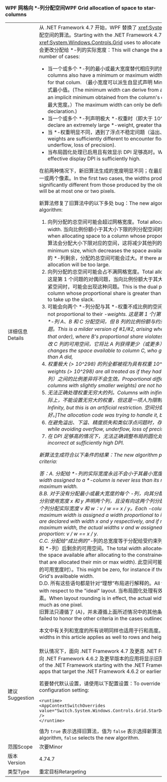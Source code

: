 ### <a name="wpf-grid-allocation-of-space-to-star-columns"></a><span data-ttu-id="3bc36-101">WPF 网格向 \*-列分配空间</span><span class="sxs-lookup"><span data-stu-id="3bc36-101">WPF Grid allocation of space to star-columns</span></span>

|   |   |
|---|---|
|<span data-ttu-id="3bc36-102">详细信息</span><span class="sxs-lookup"><span data-stu-id="3bc36-102">Details</span></span>|<span data-ttu-id="3bc36-103">从 .NET Framework 4.7 开始，WPF 替换了 <xref:System.Windows.Controls.Grid> 用于向 \*-列分配空间的算法。</span><span class="sxs-lookup"><span data-stu-id="3bc36-103">Starting with the .NET Framework 4.7, WPF replaces the algorithm that <xref:System.Windows.Controls.Grid> uses to allocate space to \*-columns.</span></span> <span data-ttu-id="3bc36-104">这在以下许多情况下会更改分配给 \*-列的实际宽度：</span><span class="sxs-lookup"><span data-stu-id="3bc36-104">This will change the actual width assigned to \*-columns in a number of cases:</span></span><ul><li><span data-ttu-id="3bc36-105">当一个或多个 \*-列的最小或最大宽度替代相应列的按比例分配空间时。</span><span class="sxs-lookup"><span data-stu-id="3bc36-105">When one or more \*-columns also have a minimum or maximum width that overrides the proportional allocation for that colum.</span></span> <span data-ttu-id="3bc36-106">（最小宽度可以派生自显式声明 MinWidth，也可以派生自从列内容中获取的隐式最小值。</span><span class="sxs-lookup"><span data-stu-id="3bc36-106">(The minimum width can derive from an explicit MinWidth declaration, or from an implicit minimum obtained from the column's content.</span></span> <span data-ttu-id="3bc36-107">只能通过 MaxWidth 声明显式定义最大宽度。）</span><span class="sxs-lookup"><span data-stu-id="3bc36-107">The maximum width can only be defined explicitly, from a MaxWidth declaration.)</span></span></li><li><span data-ttu-id="3bc36-108">当一个或多个 *-列声明极大 *-权重时（即大于 10^298）。</span><span class="sxs-lookup"><span data-stu-id="3bc36-108">When one or more *-columns declare an extremely large *-weight, greater than 10^298.</span></span></li><li><span data-ttu-id="3bc36-109">当 \*-权重明显不同，遇到了浮点不稳定问题（溢出、下溢、精度损失）时。</span><span class="sxs-lookup"><span data-stu-id="3bc36-109">When the \*-weights are sufficiently different to encounter floating-point instability (overflow, underflow, loss of precision).</span></span></li><li><span data-ttu-id="3bc36-110">当布局圆化处理已启用且有效显示 DPI 足够高时。</span><span class="sxs-lookup"><span data-stu-id="3bc36-110">When layout rounding is enabled, and the effective display DPI is sufficiently high.</span></span></li></ul><span data-ttu-id="3bc36-111">在前两种情况下，新旧算法生成的宽度明显不同；在最后一种情况下，新旧算法生成的宽度最多相差一或两个像素。</span><span class="sxs-lookup"><span data-stu-id="3bc36-111">In the first two cases, the widths produced by the new algorithm can be significantly different from those produced by the old algorithm; in the last case, the difference will be at most one or two pixels.</span></span><p/><span data-ttu-id="3bc36-112">新算法修复了旧算法中的以下多处 bug：</span><span class="sxs-lookup"><span data-stu-id="3bc36-112">The new algorithm fixes several bugs present in the old algorithm:</span></span><ol><li><span data-ttu-id="3bc36-113">向列分配的总空间可能会超过网格宽度。</span><span class="sxs-lookup"><span data-stu-id="3bc36-113">Total allocation to columns can exceed the Grid's width.</span></span> <span data-ttu-id="3bc36-114">当向比例份额小于其大小下限的列分配空间时，可能会出现这种问题。</span><span class="sxs-lookup"><span data-stu-id="3bc36-114">This can occur when allocating space to a column whose proportional share is less than its minimum size.</span></span> <span data-ttu-id="3bc36-115">算法会分配大小下限对应的空间，这将减少其他列的可用空间。</span><span class="sxs-lookup"><span data-stu-id="3bc36-115">The algorithm allocates the minimum size, which decreases the space available to other columns.</span></span> <span data-ttu-id="3bc36-116">如果没有可分配空间的 \*-列剩余，分配的总空间可能会过大。</span><span class="sxs-lookup"><span data-stu-id="3bc36-116">If there are no \*-columns left to allocate, the total allocation will be too large.</span></span></li><li><span data-ttu-id="3bc36-117">向列分配的总空间可能会占不满网格宽度。</span><span class="sxs-lookup"><span data-stu-id="3bc36-117">Total allocation can fall short of the Grid's width.</span></span> <span data-ttu-id="3bc36-118">这是第 1 个问题的对偶问题，当向比例份额大于其大小上限的列分配空间，没有剩余的 \*-列来收紧空间时，可能会出现这种问题。</span><span class="sxs-lookup"><span data-stu-id="3bc36-118">This is the dual problem to #1, arising when allocating to a column whose proportional share is greater than its maximum size, with no \*-columns left to take up the slack.</span></span></li><li><span data-ttu-id="3bc36-119">可能会向两个 *-列分配与其 *-权重不成比例的空间。</span><span class="sxs-lookup"><span data-stu-id="3bc36-119">Two *-columns can receive allocations not proportional to their *-weights.</span></span> <span data-ttu-id="3bc36-120">这是第 1 个/第 2 个问题造成的较为温和的影响，当依序向 \*-列 A、B 和 C 分配空间，但 B 列的比例份额与约束下限（或上限）冲突时，可能会出现这种问题。</span><span class="sxs-lookup"><span data-stu-id="3bc36-120">This is a milder version of #1/#2, arising when allocating to \*-columns A, B, and C (in that order), where B's proportional share violates its min (or max) constraint.</span></span> <span data-ttu-id="3bc36-121">同样，这会更改 C 列的可用空间，它将比 A 列获得更少（或更多）的按比例分配空间。</span><span class="sxs-lookup"><span data-stu-id="3bc36-121">As above, this changes the space available to column C, who gets less (or more) proportional allocation than A did,</span></span></li><li><span data-ttu-id="3bc36-122">权重极大 (&gt; 10^298) 的列全都被视为具有权重 10^298。</span><span class="sxs-lookup"><span data-stu-id="3bc36-122">Columns with extremely large weights (&gt; 10^298) are all treated as if they had weight 10^298.</span></span> <span data-ttu-id="3bc36-123">这些列（以及权重略小的列）之间的比例差异将不会生效。</span><span class="sxs-lookup"><span data-stu-id="3bc36-123">Proportional differences between them (and between columns with slightly smaller weights) are not honored.</span></span></li><li><span data-ttu-id="3bc36-124">无法正确处理权重无穷大的列。</span><span class="sxs-lookup"><span data-stu-id="3bc36-124">Columns with inifinte weights are not handled correctly.</span></span> <span data-ttu-id="3bc36-125">[实际上，不能设置无穷大的权重，但这是一项人为限制。</span><span class="sxs-lookup"><span data-stu-id="3bc36-125">[Actually you can't set a weight to Infinity, but this is an artificial restriction.</span></span> <span data-ttu-id="3bc36-126">空间分配代码是在努力处理这样的列，但处理得并不好。]</span><span class="sxs-lookup"><span data-stu-id="3bc36-126">The allocation code was trying to handle it, but doing a bad job.]</span></span></li><li><span data-ttu-id="3bc36-127">在避免溢出、下溢、精度损失和类似浮点问题时，存在一些小问题。</span><span class="sxs-lookup"><span data-stu-id="3bc36-127">Several minor problems while avoiding overflow, underflow, loss of precision and similar floating-point issues.</span></span></li><li><span data-ttu-id="3bc36-128">在 DPI 足够高的情况下，无法正确调整布局的圆化处理。</span><span class="sxs-lookup"><span data-stu-id="3bc36-128">Adjustments for layout rounding are incorrect at sufficiently high DPI.</span></span></li></ol><span data-ttu-id="3bc36-129">新算法生成符合以下条件的结果：</span><span class="sxs-lookup"><span data-stu-id="3bc36-129">The new algorithm produces results that meet the following criteria:</span></span><p/><span data-ttu-id="3bc36-130">答：</span><span class="sxs-lookup"><span data-stu-id="3bc36-130">A.</span></span> <span data-ttu-id="3bc36-131">分配给 \*-列的实际宽度永远不会小于其最小宽度，也不会大于其最大宽度。</span><span class="sxs-lookup"><span data-stu-id="3bc36-131">The actual width assigned to a \*-column is never less than its minimum width nor greater than its maximum width.</span></span><br/><span data-ttu-id="3bc36-132">B.</span><span class="sxs-lookup"><span data-stu-id="3bc36-132">B.</span></span> <span data-ttu-id="3bc36-133">对于没有分配最小或最大宽度的每个 <em>-列，向其分配与其 <em>-权重成比例的宽度。确切地讲，如果分别使用宽度 x</em> 和 y</em> 声明两个列，且没有向这两个列分配最小或最大宽度，那么将按同一比例向这两个列分配实际宽度 v 和 w：v / w == x / y。</span><span class="sxs-lookup"><span data-stu-id="3bc36-133">Each <em>-column that is not assigned its minimum or maximum width is assigned a width proportional to its <em>-weight. To be precise, if two columns are declared with width x</em> and y</em> respectively, and if neither column receives its minimum or maximum width, the actual widths v and w assigned to the columns are in the same proportion: v / w == x / y.</span></span><br/><span data-ttu-id="3bc36-134">C.</span><span class="sxs-lookup"><span data-stu-id="3bc36-134">C.</span></span> <span data-ttu-id="3bc36-135">分配给“成比例的”*-列的总宽度等于分配给受约束列（向其分配了最小或最大宽度的固定、自动和 *-列）后剩余的可用空间。</span><span class="sxs-lookup"><span data-stu-id="3bc36-135">The total width allocated to &quot;proportional&quot; *-columns is equal to the space available after allocating to the constrained columns (fixed, auto, and *-columns that are allocated their min or max width).</span></span> <span data-ttu-id="3bc36-136">此空间可能为零（例如，当最小宽度的总和超过了网格的可用宽度时）。</span><span class="sxs-lookup"><span data-stu-id="3bc36-136">This might be zero, for instance if the sum of the minimum widths exceeds the Grid's availbable width.</span></span><br/><span data-ttu-id="3bc36-137">D.</span><span class="sxs-lookup"><span data-stu-id="3bc36-137">D.</span></span> <span data-ttu-id="3bc36-138">所有这些语句都是针对“理想”布局进行解释的。</span><span class="sxs-lookup"><span data-stu-id="3bc36-138">All these statements are to be interpreted with respect to the &quot;ideal&quot; layout.</span></span> <span data-ttu-id="3bc36-139">当布局圆化处理有效时，实际宽度与理想宽度可能会相差一个像素。</span><span class="sxs-lookup"><span data-stu-id="3bc36-139">When layout rounding is in effect, the actual widths can differ from the ideal widths by as much as one pixel.</span></span><br/><span data-ttu-id="3bc36-140">旧算法只遵循了 (A)，并未遵循上面所述情况中的其他条件。</span><span class="sxs-lookup"><span data-stu-id="3bc36-140">The old algorithm honored (A) but failed to honor the other criteria in the cases outlined above.</span></span><p/><span data-ttu-id="3bc36-141">本文中有关列和宽度的所有说明同样也适用于行和高度。</span><span class="sxs-lookup"><span data-stu-id="3bc36-141">Everything said about columns and widths in this article applies as well to rows and heights.</span></span>|
|<span data-ttu-id="3bc36-142">建议</span><span class="sxs-lookup"><span data-stu-id="3bc36-142">Suggestion</span></span>|<span data-ttu-id="3bc36-143">默认情况下，面向 .NET Framework 4.7 及更高 .NET Framework 版本的应用将显示新算法，而面向 .NET Framework 4.6.2 及更早版本的应用将显示旧算法。</span><span class="sxs-lookup"><span data-stu-id="3bc36-143">By default, apps that target versions of the .NET Framework starting with the .NET Framework 4.7 will see the new algorithm, while apps that target the .NET Framework 4.6.2 or earlier versions will see the old algorithm.</span></span><p/><span data-ttu-id="3bc36-144">若要替代默认设置，请使用以下配置设置：</span><span class="sxs-lookup"><span data-stu-id="3bc36-144">To override the default, use the following configuration setting:</span></span><pre><code class="lang-xml">&lt;runtime&gt;&#13;&#10;&lt;AppContextSwitchOverrides value=&quot;Switch.System.Windows.Controls.Grid.StarDefinitionsCanExceedAvailableSpace=true&quot; /&gt;&#13;&#10;&lt;/runtime&gt;&#13;&#10;</code></pre><span data-ttu-id="3bc36-145">值为 <code>true</code> 表示选择旧算法，值为 <code>false</code> 表示选择新算法。</span><span class="sxs-lookup"><span data-stu-id="3bc36-145">The value <code>true</code> selects the old algorithm, <code>false</code> selects the new algorithm.</span></span>|
|<span data-ttu-id="3bc36-146">范围</span><span class="sxs-lookup"><span data-stu-id="3bc36-146">Scope</span></span>|<span data-ttu-id="3bc36-147">次要</span><span class="sxs-lookup"><span data-stu-id="3bc36-147">Minor</span></span>|
|<span data-ttu-id="3bc36-148">版本</span><span class="sxs-lookup"><span data-stu-id="3bc36-148">Version</span></span>|<span data-ttu-id="3bc36-149">4.7</span><span class="sxs-lookup"><span data-stu-id="3bc36-149">4.7</span></span>|
|<span data-ttu-id="3bc36-150">类型</span><span class="sxs-lookup"><span data-stu-id="3bc36-150">Type</span></span>|<span data-ttu-id="3bc36-151">重定目标</span><span class="sxs-lookup"><span data-stu-id="3bc36-151">Retargeting</span></span>|

